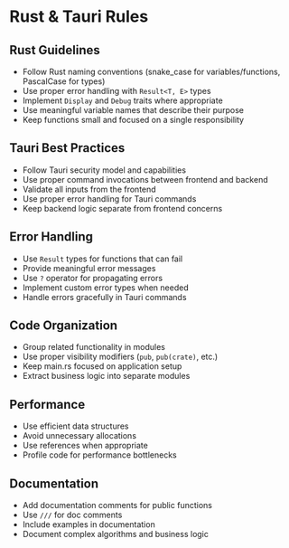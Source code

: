 # Rust & Tauri Rules

## Rust Guidelines
- Follow Rust naming conventions (snake_case for variables/functions, PascalCase for types)
- Use proper error handling with `Result<T, E>` types
- Implement `Display` and `Debug` traits where appropriate
- Use meaningful variable names that describe their purpose
- Keep functions small and focused on a single responsibility

## Tauri Best Practices
- Follow Tauri security model and capabilities
- Use proper command invocations between frontend and backend
- Validate all inputs from the frontend
- Use proper error handling for Tauri commands
- Keep backend logic separate from frontend concerns

## Error Handling
- Use `Result` types for functions that can fail
- Provide meaningful error messages
- Use `?` operator for propagating errors
- Implement custom error types when needed
- Handle errors gracefully in Tauri commands

## Code Organization
- Group related functionality in modules
- Use proper visibility modifiers (`pub`, `pub(crate)`, etc.)
- Keep main.rs focused on application setup
- Extract business logic into separate modules

## Performance
- Use efficient data structures
- Avoid unnecessary allocations
- Use references when appropriate
- Profile code for performance bottlenecks

## Documentation
- Add documentation comments for public functions
- Use `///` for doc comments
- Include examples in documentation
- Document complex algorithms and business logic 